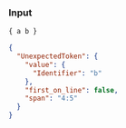 ### Input
```js
{ a b }
```

```json
{
  "UnexpectedToken": {
    "value": {
      "Identifier": "b"
    },
    "first_on_line": false,
    "span": "4:5"
  }
}
```
